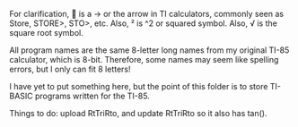 For clarification,  is a -> or the arrow in TI calculators, commonly seen as Store, STORE>, STO>, etc. Also, ² is ^2 or squared symbol. Also, √ is the square root symbol.

All program names are the same 8-letter long names from my original TI-85 calculator, which is 8-bit. Therefore, some names may seem like spelling errors, but I only can fit 8 letters!

I have yet to put something here, but the point of this folder is to store TI-BASIC programs written for the TI-85.

Things to do: upload RtTriRto, and update RtTriRto so it also has tan().
